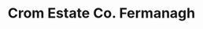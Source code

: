 ---
title: "Crom Estate Co. Fermanagh"
address: "Crom Demesne, Upper Lough Erne Newtownbutler, Co. Fermanagh, BT92 8AP"
tel: "+44 (0)28 6773 8118"
county: "Fermanagh"
category: "Parks"
type: "Content"
lat: "54.1820182800293"
lng: "-7.360599040985107"
---